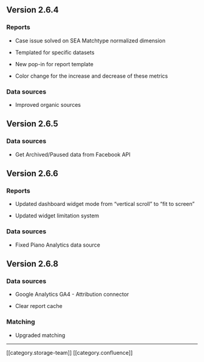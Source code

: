 
## Version 2.6.4

### Reports

* Case issue solved on SEA Matchtype normalized dimension


* Templated for specific datasets


* New pop-in for report template


* Color change for the increase and decrease of these metrics




### Data sources

* Improved organic sources




## Version 2.6.5

### Data sources

* Get Archived/Paused data from Facebook API




## Version 2.6.6

### Reports

* Updated dashboard widget mode from “vertical scroll” to “fit to screen”


* Updated widget limitation system




### Data sources

* Fixed Piano Analytics data source




## Version 2.6.8

### Data sources

* Google Analytics GA4 - Attribution connector


* Clear report cache




### Matching

* Upgraded matching





*****

[[category.storage-team]] 
[[category.confluence]] 
